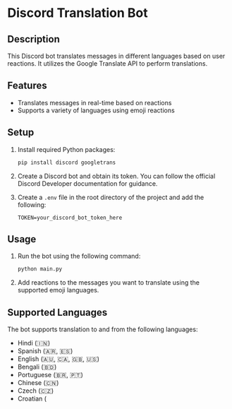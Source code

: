 # Discord Translation Bot

## Description
This Discord bot translates messages in different languages based on user reactions. It utilizes the Google Translate API to perform translations.

## Features
- Translates messages in real-time based on reactions
- Supports a variety of languages using emoji reactions

## Setup
1. Install required Python packages:
    ```bash
    pip install discord googletrans
    ```

2. Create a Discord bot and obtain its token. You can follow the official Discord Developer documentation for guidance.

3. Create a `.env` file in the root directory of the project and add the following:
    ```
    TOKEN=your_discord_bot_token_here
    ```

## Usage
1. Run the bot using the following command:
    ```bash
    python main.py
    ```

2. Add reactions to the messages you want to translate using the supported emoji languages.

## Supported Languages
The bot supports translation to and from the following languages:
- Hindi (🇮🇳)
- Spanish (🇦🇷, 🇪🇸)
- English (🇦🇺, 🇨🇦, 🇬🇧, 🇺🇸)
- Bengali (🇧🇩)
- Portuguese (🇧🇷, 🇵🇹)
- Chinese (🇨🇳)
- Czech (🇨🇿)
- Croatian (
